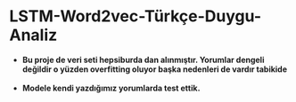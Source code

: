# LSTM-Word2vec-Türkçe-Duygu-Analiz <center>
- <strong> Bu proje  de veri seti hepsiburda dan alınmıştır. Yorumlar dengeli değildir o yüzden overfitting oluyor başka nedenleri de vardır tabikide <br><br>
- Modele kendi yazdığımız yorumlarda test ettik.<br><br>
